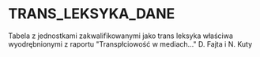 # TRANS_LEKSYKA_DANE
Tabela z jednostkami zakwalifikowanymi jako trans leksyka właściwa wyodrębnionymi z raportu "Transpłciowość w mediach..." D. Fajta i N. Kuty
